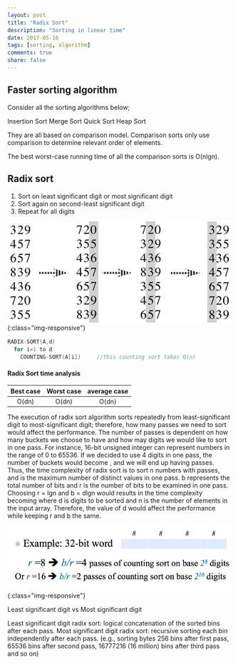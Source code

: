 ```yaml
---
layout: post
title: "Radix Sort"
description: "Sorting in linear time"
date: 2017-05-16
tags: [sorting, algorithm]
comments: true
share: false
---
```


## Faster sorting algorithm

Consider all the sorting algorithms below;

Insertion Sort
Merge Sort
Quick Sort
Heap Sort

They are all based on comparison model.
Comparison sorts only use comparison to determine relevant order of elements.

The best worst-case running time of all the comparison sorts is O(nlgn).

## Radix sort

1. Sort on least significant digit or most significant digit
2. Sort again on second-least significant digit
3. Repeat for all digits

![RadixSort](/assets/images/RadixSort.png){:class="img-responsive"}

```cpp
RADIX-SORT(A,d)
  for i=1 to d
    COUNTING-SORT(A[i])     //this counting sort takes O(n)
```


#### Radix Sort time analysis

| Best case | Worst case | average case |
|:--------:|:--------:|:-------:|
| O(dn)  | O(dn) | O(dn) |

The execution of radix sort algorithm sorts repeatedly from least-significant digit to most-significant digit; therefore, how many passes we need to sort would affect the performance. The number of passes is dependent on how many buckets we choose to have and how may digits we would like to sort in one pass. For instance, 16-bit unsigned integer can represent numbers in the range of 0 to 65536. If we decided to use 4 digits in one pass, the number of buckets would become , and we will end up having  passes. Thus, the time complexity of radix sort is  to sort n numbers with  passes, and  is the maximum number of distinct values in one pass. b represents the total number of bits and r is the number of bits to be examined in one pass. Choosing r = lgn and b = dlgn would results in the time complexity becoming  where d is digits to be sorted and n is the number of elements in the input array. Therefore, the value of d would affect the performance while keeping r and b the same.

![RadixSort](/assets/images/RadixSortPerformance.png){:class="img-responsive"}

Least significant digit vs Most significant digit

Least significant digit radix sort: logical concatenation of the sorted bins after each pass.
Most significant digit radix sort: recursive sorting each bin independently after each pass. (e.g., sorting bytes 256 bins after first pass, 65536 bins after second pass, 16777216 (16 million) bins after third pass and so on)
